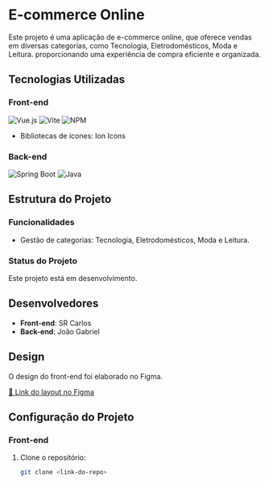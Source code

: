 # E-commerce Online

Este projeto é uma aplicação de e-commerce online, que oferece vendas em diversas categorias, como Tecnologia, Eletrodomésticos, Moda e Leitura. proporcionando uma experiência de compra eficiente e organizada.

## Tecnologias Utilizadas

### Front-end
  ![Vue.js](https://img.shields.io/badge/Vue.js-35495E?style=for-the-badge&logo=vue.js&logoColor=4FC08D)
  ![Vite](https://img.shields.io/badge/Vite-646CFF?style=for-the-badge&logo=vite&logoColor=white)
  ![NPM](https://img.shields.io/badge/NPM-CB3837?style=for-the-badge&logo=npm&logoColor=white)
- Bibliotecas de ícones: Ion Icons

### Back-end
![Spring Boot](https://img.shields.io/badge/Spring%20Boot-6DB33F?style=for-the-badge&logo=springboot&logoColor=white)
![Java](https://img.shields.io/badge/Java-ED8B00?style=for-the-badge&logo=java&logoColor=white)

## Estrutura do Projeto

### Funcionalidades
- Gestão de categorias: Tecnologia, Eletrodomésticos, Moda e Leitura.

### Status do Projeto
Este projeto está em desenvolvimento.

## Desenvolvedores
- **Front-end**: SR Carlos
- **Back-end**: João Gabriel

## Design
O design do front-end foi elaborado no Figma.

[🔗 Link do layout no Figma](#)

## Configuração do Projeto

### Front-end
1. Clone o repositório:
   ```bash
   git clone <link-do-repo>
